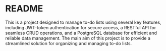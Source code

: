 # README

This is a project designed to manage to-do lists using several key features, including JWT-token authentication for secure access, a RESTful API for seamless CRUD operations, and a PostgreSQL database for efficient and reliable data management. The main aim of this project is to provide a streamlined solution for organizing and managing to-do lists.
